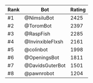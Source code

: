 Rank|Bot|Rating
---|---|---
#1|@NimsiluBot|2425
#2|@ToromBot|2397
#3|@RaspFish|2285
#4|@InvinxibleFlxsh|2161
#5|@colinbot|1998
#6|@OpeningsBot|1811
#7|@DavidsGuterBot|1501
#8|@pawnrobot|1204
